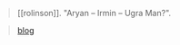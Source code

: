 > [[rolinson]]. "Aryan – Irmin – Ugra Man?".

> [blog](https://aryaakasha.com/2020/05/26/aryan-irmin-ugra-man/)